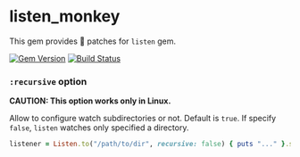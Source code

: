 # listen\_monkey

This gem provides :monkey: patches for `listen` gem.

[![Gem Version](https://badge.fury.io/rb/listen_monkey.svg)](http://badge.fury.io/rb/listen_monkey)
[![Build Status](https://circleci.com/gh/y-yagi/listen_monkey.svg?style=svg)](https://circleci.com/gh/y-yagi/listen_monkey)

### `:recursive` option

**CAUTION: This option works only in Linux.**

Allow to configure watch subdirectories or not. Default is `true`. If specify `false`, `listen` watches only specified a directory.

```ruby
listener = Listen.to("/path/to/dir", recursive: false) { puts "..." }.start
```
